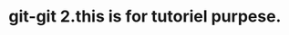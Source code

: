 # git-git                                                                                                                                                                           2.this is for tutoriel purpese.                    

